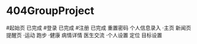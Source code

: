 # 404GroupProject
#起始页 已完成
#登录 已完成
#注册 已完成
重置密码
个人信息录入
·主页
新闻页
提醒页
·运动
跑步
·健康
病情详情
医生交流
·个人设置
定位
目标设置
